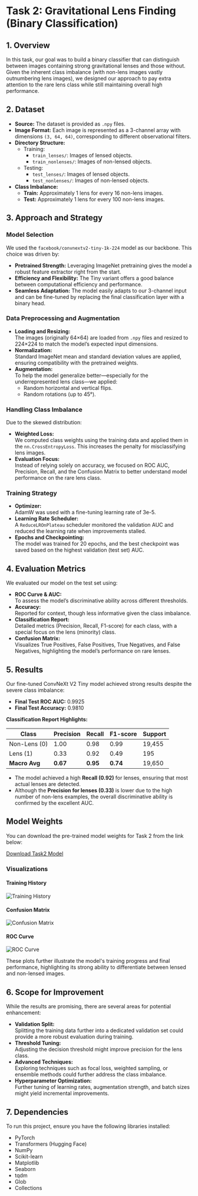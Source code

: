 # Task 2: Gravitational Lens Finding (Binary Classification)


## 1. Overview

In this task, our goal was to build a binary classifier that can distinguish between images containing strong gravitational lenses and those without. Given the inherent class imbalance (with non-lens images vastly outnumbering lens images), we designed our approach to pay extra attention to the rare lens class while still maintaining overall high performance.

## 2. Dataset

- **Source:** The dataset is provided as `.npy` files.
- **Image Format:** Each image is represented as a 3-channel array with dimensions `(3, 64, 64)`, corresponding to different observational filters.
- **Directory Structure:**
  - Training:
    - `train_lenses/`: Images of lensed objects.
    - `train_nonlenses/`: Images of non-lensed objects.
  - Testing:
    - `test_lenses/`: Images of lensed objects.
    - `test_nonlenses/`: Images of non-lensed objects.
- **Class Imbalance:**  
  - **Train:** Approximately 1 lens for every 16 non-lens images.
  - **Test:** Approximately 1 lens for every 100 non-lens images.

## 3. Approach and Strategy

### Model Selection

We used the `facebook/convnextv2-tiny-1k-224` model as our backbone. This choice was driven by:
- **Pretrained Strength:** Leveraging ImageNet pretraining gives the model a robust feature extractor right from the start.
- **Efficiency and Flexibility:** The Tiny variant offers a good balance between computational efficiency and performance.
- **Seamless Adaptation:** The model easily adapts to our 3-channel input and can be fine-tuned by replacing the final classification layer with a binary head.

### Data Preprocessing and Augmentation

- **Loading and Resizing:**  
  The images (originally 64×64) are loaded from `.npy` files and resized to 224×224 to match the model’s expected input dimensions.
- **Normalization:**  
  Standard ImageNet mean and standard deviation values are applied, ensuring compatibility with the pretrained weights.
- **Augmentation:**  
  To help the model generalize better—especially for the underrepresented lens class—we applied:
  - Random horizontal and vertical flips.
  - Random rotations (up to 45°).

### Handling Class Imbalance

Due to the skewed distribution:
- **Weighted Loss:**  
  We computed class weights using the training data and applied them in the `nn.CrossEntropyLoss`. This increases the penalty for misclassifying lens images.
- **Evaluation Focus:**  
  Instead of relying solely on accuracy, we focused on ROC AUC, Precision, Recall, and the Confusion Matrix to better understand model performance on the rare lens class.

### Training Strategy

- **Optimizer:**  
  AdamW was used with a fine-tuning learning rate of 3e-5.
- **Learning Rate Scheduler:**  
  A `ReduceLROnPlateau` scheduler monitored the validation AUC and reduced the learning rate when improvements stalled.
- **Epochs and Checkpointing:**  
  The model was trained for 20 epochs, and the best checkpoint was saved based on the highest validation (test set) AUC.

## 4. Evaluation Metrics

We evaluated our model on the test set using:
- **ROC Curve & AUC:**  
  To assess the model’s discriminative ability across different thresholds.
- **Accuracy:**  
  Reported for context, though less informative given the class imbalance.
- **Classification Report:**  
  Detailed metrics (Precision, Recall, F1-score) for each class, with a special focus on the lens (minority) class.
- **Confusion Matrix:**  
  Visualizes True Positives, False Positives, True Negatives, and False Negatives, highlighting the model’s performance on rare lenses.

## 5. Results

Our fine-tuned ConvNeXt V2 Tiny model achieved strong results despite the severe class imbalance:

- **Final Test ROC AUC:** 0.9925
- **Final Test Accuracy:** 0.9810

**Classification Report Highlights:**

| Class        | Precision | Recall | F1-score | Support |
|--------------|-----------|--------|----------|---------|
| Non-Lens (0) | 1.00      | 0.98   | 0.99     | 19,455  |
| Lens (1)     | 0.33      | 0.92   | 0.49     | 195     |
| **Macro Avg**| **0.67**  | **0.95**| **0.74** | 19,650  |

- The model achieved a high **Recall (0.92)** for lenses, ensuring that most actual lenses are detected.
- Although the **Precision for lenses (0.33)** is lower due to the high number of non-lens examples, the overall discriminative ability is confirmed by the excellent AUC.

## Model Weights

You can download the pre-trained model weights for Task 2 from the link below:

[Download Task2 Model](https://drive.google.com/file/d/14U7lbo39qMqPoPSLAyHy_jGiEHa_3BVN/view?usp=sharing)


### Visualizations

#### Training History
![Training History](training_history_lensfinder_task2.png)

#### Confusion Matrix
![Confusion Matrix](confusion_matrix_lensfinder_task2.png)

#### ROC Curve
![ROC Curve](roc_curve_test_lensfinder_task2.png)

These plots further illustrate the model's training progress and final performance, highlighting its strong ability to differentiate between lensed and non-lensed images.

## 6. Scope for Improvement

While the results are promising, there are several areas for potential enhancement:
- **Validation Split:**  
  Splitting the training data further into a dedicated validation set could provide a more robust evaluation during training.
- **Threshold Tuning:**  
  Adjusting the decision threshold might improve precision for the lens class.
- **Advanced Techniques:**  
  Exploring techniques such as focal loss, weighted sampling, or ensemble methods could further address the class imbalance.
- **Hyperparameter Optimization:**  
  Further tuning of learning rates, augmentation strength, and batch sizes might yield incremental improvements.

## 7. Dependencies

To run this project, ensure you have the following libraries installed:
- PyTorch
- Transformers (Hugging Face)
- NumPy
- Scikit-learn
- Matplotlib
- Seaborn
- tqdm
- Glob
- Collections
